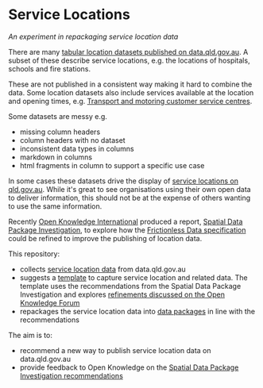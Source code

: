 # Service Locations

*An experiment in repackaging service location data*

There are many [tabular location datasets published on data.qld.gov.au](https://data.qld.gov.au/dataset?q=location). A subset of these describe service locations, e.g. the locations of hospitals, schools and fire stations.

These are not published in a consistent way making it hard to combine the data. Some location datasets also include services available at the location and opening times, e.g. [Transport and motoring customer service centres](https://data.qld.gov.au/dataset/transport-csc).

Some datasets are messy e.g.

- missing column headers
- column headers with no dataset
- inconsistent data types in columns
- markdown in columns
- html fragments in column to support a specific use case

In some cases these datasets drive the display of [service locations on qld.gov.au](https://www.qld.gov.au/transport/contacts/centres). While it's great to see organisations using their own open data to deliver information, this should not be at the expense of others wanting to use the same information.

Recently [Open Knowledge International](https://okfn.org) produced a report, [Spatial Data Package Investigation](https://research.okfn.org/spatial-data-package-investigation/), to explore how the [Frictionless Data specification](https://frictionlessdata.io/specs/) could be refined to improve the publishing of location data.

This repository:
- collects [service location data](/source-data/) from data.qld.gov.au
- suggests a [template](/template/) to capture service location and related data. The template uses the recommendations from the Spatial Data Package Investigation and explores [refinements discussed on the Open Knowledge Forum](https://discuss.okfn.org/t/geo-data-package/6143/25)
- repackages the service location data into [data packages](/datapackages/) in line with the recommendations

The aim is to:

- recommend a new way to publish service location data on data.qld.gov.au
- provide feedback to Open Knowledge on the [Spatial Data Package Investigation recommendations](https://research.okfn.org/spatial-data-package-investigation/#recommendations)
